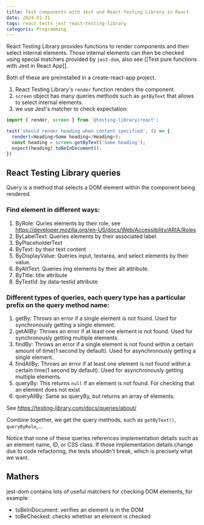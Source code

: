```yaml
---
title: Test components with Jest and React Testing Library in React
date: 2024-01-31
tags: react tests jest react-testing-library
categoris: Programming
---
```


React Testing Library provides functions to render components and then select internal elements. Those internal elements can then be checked using special matchers provided by `jest-dom`, also see [[Test pure functions with Jest in React App]].

Both of these are preinstalled in a create-react-app project.

1. React Testing Library's `render` function renders the component.
2. `screen` object has many queries methods such as `getByText` that allows to select internal elements.
3. we use Jest's matcher to check expectation:

```typescript
import { render, screen } from '@testing-library/react';

test('should render heading when content specified', () => {
  render(<Heading>Some heading</Heading>);
  const heading = screen.getByText('Some heading');
  expect(heading).toBeInDocument();
})
```

## React Testing Library queries

Query is a method that selects a DOM element within the component being rendered.

### Find element in different ways:

1. ByRole: Quries elements by their role, see https://developer.mozilla.org/en-US/docs/Web/Accessibility/ARIA/Roles
2. ByLabelText: Queries elements by their associated label.
3. ByPlaceholderText
4. ByText: by their text content
5. ByDisplayValue: Queries input, textarea, and select elements by their value.
6. ByAltText: Queries img elements by their alt attribute.
7. ByTitle: title attribute
8. ByTestId: by data-testid attribute

### Different types of queries, each query type has a particular prefix on the query method name:

1. getBy: Throws an error if a single element is not found. Used for synchronously getting a single element.
2. getAllBy: Throws an error if at least one element is not found. Used for synchronously getting multiple elements.
3. findBy: Throws an error if a single element is not found within a certain amount of time(1 second by default). Used for asynchronously getting a single element.
4. findAllBy: Throws an error if at least one element is not found within a certain time(1 second by default). Used for asynchronously getting multiple elements.
5. queryBy: This returns `null` if an element is not found. For checking that an element does not exist
6. queryAllBy: Same as queryBy, but returns an array of elements.

See https://testing-library.com/docs/queries/about/

Combine together, we get the query methods, such as `getByText()`, `queryByRole`,...

Notice that none of these queries references implementation details such as an element name, ID, or CSS class. If those implementation details change due to code refactoring, the tests shouldn't break, which is precisely what we want.

## Mathers

jest-dom contains lots of useful matchers for checking DOM elements, for example:

+ toBeInDocument: verifies an element is in the DOM
+ toBeChecked: checks whether an element is checked